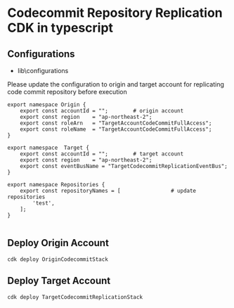 # Codecommit Repository Replication CDK in typescript 

## Configurations
- lib\configurations

Please update the configuration to origin and target account for replicating code commit repository before execution

```
export namespace Origin {
    export const accountId = "";        # origin account
    export const region    = "ap-northeast-2";
    export const roleArn   = "TargetAccountCodeCommitFullAccess";
    export const roleName  = "TargetAccountCodeCommitFullAccess";
}

export namespace  Target {
    export const accountId = "";        # target account
    export const region    = "ap-northeast-2";
    export const eventBusName = "TargetCodecommitReplicationEventBus";
}

export namespace Repositories {
    export const repositoryNames = [                # update repositories 
        'test',
    ];
}


```

## Deploy Origin Account
`cdk deploy OriginCodecommitStack`

## Deploy Target Account
`cdk deploy TargetCodecommitReplicationStack`